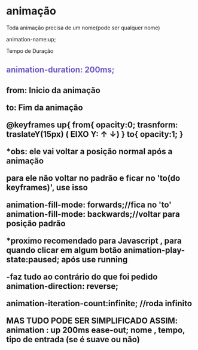 # animação

Toda animação precisa de um nome(pode ser qualquer nome)

animation-name:up;

Tempo de Duração

<h2 style="color: #7159c1">animation-duration: 200ms;<h2>

from: Inicio da animação

to: Fim da animação

@keyframes up{
  from{
    opacity:0;
    trasnform: traslateY(15px) ( EIXO Y: &uarr; &darr;)
}
to{
  opacity:1;
}

*obs: ele vai voltar a posição normal após a animação

para ele não voltar no padrão e ficar no 'to(do keyframes)', use isso

animation-fill-mode: forwards;//fica no 'to'
animation-fill-mode: backwards;//voltar para posição padrão

*proximo recomendado para Javascript , para quando clicar em algum botão
animation-play-state:paused; após use running

-faz tudo ao contrário do que foi pedido
animation-direction: reverse;

animation-iteration-count:infinite; //roda infinito

MAS TUDO PODE SER SIMPLIFICADO ASSIM:
animation : up 200ms ease-out;
            nome , tempo, tipo de entrada (se é suave ou não)

